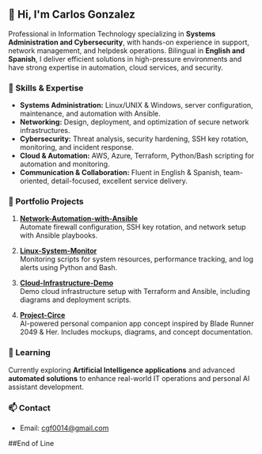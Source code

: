## 👋 Hi, I'm Carlos Gonzalez

Professional in Information Technology specializing in **Systems Administration and Cybersecurity**, with hands-on experience in support, network management, and helpdesk operations. Bilingual in **English and Spanish**, I deliver efficient solutions in high-pressure environments and have strong expertise in automation, cloud services, and security.

### 🔧 Skills & Expertise
- **Systems Administration:** Linux/UNIX & Windows, server configuration, maintenance, and automation with Ansible.
- **Networking:** Design, deployment, and optimization of secure network infrastructures.
- **Cybersecurity:** Threat analysis, security hardening, SSH key rotation, monitoring, and incident response.
- **Cloud & Automation:** AWS, Azure, Terraform, Python/Bash scripting for automation and monitoring.
- **Communication & Collaboration:** Fluent in English & Spanish, team-oriented, detail-focused, excellent service delivery.

### 📂 Portfolio Projects
1. **[Network-Automation-with-Ansible](https://github.com/cmgonzalez-fernandez/Network-Automation-with-Ansible)**  
   Automate firewall configuration, SSH key rotation, and network setup with Ansible playbooks.

2. **[Linux-System-Monitor](https://github.com/cmgonzalez-fernandez/Linux-System-Monitor)**  
   Monitoring scripts for system resources, performance tracking, and log alerts using Python and Bash.

3. **[Cloud-Infrastructure-Demo](https://github.com/cmgonzalez-fernandez/Cloud-Infrastructure-Demo)**  
   Demo cloud infrastructure setup with Terraform and Ansible, including diagrams and deployment scripts.

4. **[Project-Circe](https://github.com/cmgonzalez-fernandez/Project-Circe)**  
   AI-powered personal companion app concept inspired by Blade Runner 2049 & Her. Includes mockups, diagrams, and concept documentation.

### 🌱 Learning
Currently exploring **Artificial Intelligence applications** and advanced **automated solutions** to enhance real-world IT operations and personal AI assistant development.

### 📫 Contact
- Email: cgf0014@gmail.com  

##End of Line
